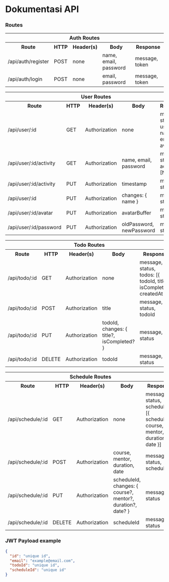 # Dokumentasi API

### Routes

<table>
  <tr>
    <th colspan="5">Auth Routes</th>
  </tr>
  <tr>
    <th>Route</th>
    <th>HTTP</th>
    <th>Header(s)</th>
    <th>Body</th>
    <th>Response</th>
  </tr>
  <tr>
    <td>/api/auth/register</td>
    <td>POST</td>
    <td>none</td>
    <td>name, email, password</td>
    <td>message, token</td>
  </tr>
  <tr>
    <td>/api/auth/login</td>
    <td>POST</td>
    <td>none</td>
    <td>email, password</td>
    <td>message, token</td>
  </tr>

<table>
  <tr>
    <th colspan="5">User Routes</th>
  </tr>
  <tr>
    <th>Route</th>
    <th>HTTP</th>
    <th>Header(s)</th>
    <th>Body</th>
    <th>Response</th>
  <tr>
    <td>/api/user/:id</td>
    <td>GET</td>
    <td>Authorization</td>
    <td>none</td>
    <td>
    message, status, <br>user: { name, email, avatar }
    </td>
  </tr>
  <tr>
    <td>/api/user/:id/activity</td>
    <td>GET</td>
    <td>Authorization</td>
    <td>name, email, password</td>
    <td>message, status,<br> activities: [Number]</td>
  </tr>
  <tr>
    <td>/api/user/:id/activity</td>
    <td>PUT</td>
    <td>Authorization</td>
    <td>timestamp</td>
    <td>message, status</td>
  <tr>
    <td>/api/user/:id</td>
    <td>PUT</td>
    <td>Authorization</td>
    <td>changes: { name }</td>
    <td>message, status</td>
  </tr>
  <tr>
    <td>/api/user/:id/avatar</td>
    <td>PUT</td>
    <td>Authorization</td>
    <td>avatarBuffer</td>
    <td>message, status</td>
  </tr>
  <tr>
    <td>/api/user/:id/password</td>
    <td>PUT</td>
    <td>Authorization</td>
    <td>oldPassword, newPassword</td>
    <td>message, status</td>
</table>

<table>
  <tr>
    <th colspan="5">Todo Routes</th>
  </tr>
  <tr>
    <th>Route</th>
    <th>HTTP</th>
    <th>Header(s)</th>
    <th>Body</th>
    <th>Response</th>
  </tr>
  <tr>
    <td>/api/todo/:id</td>
    <td>GET</td>
    <td>Authorization</td>
    <td>none</td>
    <td>message, status, <br>todos: [{ todoId, title, isCompleted, createdAt }]</td>
  </tr>
  <tr>
    <td>/api/todo/:id</td>
    <td>POST</td>
    <td>Authorization</td>
    <td>title</td>
    <td>message, status, todoId</td>
  </tr>
  <tr>
    <td>/api/todo/:id</td>
    <td>PUT</td>
    <td>Authorization</td>
    <td>todoId, <br>changes: { title?, isCompleted? }</td>
    <td>message, status</td>
  </tr>
  <tr>
    <td>/api/todo/:id</td>
    <td>DELETE</td>
    <td>Authorization</td>
    <td>todoId</td>
    <td>message, status</td>
  </tr>
</table>

<!-- schedule table -->
<table>
  <tr>
    <th colspan="5">Schedule Routes</th>
  </tr>
  <tr>
    <th>Route</th>
    <th>HTTP</th>
    <th>Header(s)</th>
    <th>Body</th>
    <th>Response</th>
  </tr>
  <tr>
    <td>/api/schedule/:id</td>
    <td>GET</td>
    <td>Authorization</td>
    <td>none</td>
    <td>message, status, <br>schedules: [{ scheduleId, course, mentor, duration, date }]</td>
  </tr>
  <tr>
    <td>/api/schedule/:id</td>
    <td>POST</td>
    <td>Authorization</td>
    <td>course, mentor, duration, date</td>
    <td>message, status, scheduleId</td>
  </tr>
  <tr>
    <td>/api/schedule/:id</td>
    <td>PUT</td>
    <td>Authorization</td>
    <td>scheduleId, <br>changes: { course?, mentor?, duration?, date? }</td>
    <td>message, status</td>
  </tr>
  <tr>
    <td>/api/schedule/:id</td>
    <td>DELETE</td>
    <td>Authorization</td>
    <td>scheduleId</td>
    <td>message, status</td>
</table>

### JWT Payload example

```json
{
  "id": "unique id",
  "email": "example@email.com",
  "todoId": "unique id",
  "scheduleId": "unique id"
}
```
